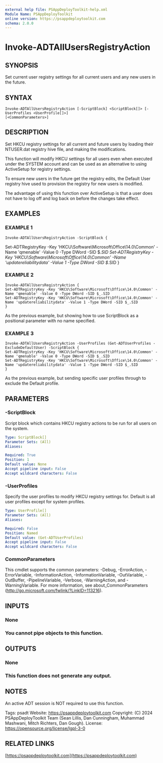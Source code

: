 ```yaml
---
external help file: PSAppDeployToolkit-help.xml
Module Name: PSAppDeployToolkit
online version: https://psappdeploytoolkit.com
schema: 2.0.0
---
```


# Invoke-ADTAllUsersRegistryAction

## SYNOPSIS
Set current user registry settings for all current users and any new users in the future.

## SYNTAX

```
Invoke-ADTAllUsersRegistryAction [-ScriptBlock] <ScriptBlock[]> [-UserProfiles <UserProfile[]>]
[<CommonParameters>]
```

## DESCRIPTION
Set HKCU registry settings for all current and future users by loading their NTUSER.dat registry hive file, and making the modifications.

This function will modify HKCU settings for all users even when executed under the SYSTEM account and can be used as an alternative to using ActiveSetup for registry settings.

To ensure new users in the future get the registry edits, the Default User registry hive used to provision the registry for new users is modified.

The advantage of using this function over ActiveSetup is that a user does not have to log off and log back on before the changes take effect.

## EXAMPLES

### EXAMPLE 1
```
Invoke-ADTAllUsersRegistryAction -ScriptBlock {
```

Set-ADTRegistryKey -Key 'HKCU\Software\Microsoft\Office\14.0\Common' -Name 'qmenable' -Value 0 -Type DWord -SID $_.SID
Set-ADTRegistryKey -Key 'HKCU\Software\Microsoft\Office\14.0\Common' -Name 'updatereliabilitydata' -Value 1 -Type DWord -SID $_.SID
}

### EXAMPLE 2
```
Invoke-ADTAllUsersRegistryAction {
Set-ADTRegistryKey -Key 'HKCU\Software\Microsoft\Office\14.0\Common' -Name 'qmenable' -Value 0 -Type DWord -SID $_.SID
Set-ADTRegistryKey -Key 'HKCU\Software\Microsoft\Office\14.0\Common' -Name 'updatereliabilitydata' -Value 1 -Type DWord -SID $_.SID
}
```


As the previous example, but showing how to use ScriptBlock as a positional parameter with no name specified.

### EXAMPLE 3
```
Invoke-ADTAllUsersRegistryAction -UserProfiles (Get-ADTUserProfiles -ExcludeDefaultUser) -ScriptBlock {
Set-ADTRegistryKey -Key 'HKCU\Software\Microsoft\Office\14.0\Common' -Name 'qmenable' -Value 0 -Type DWord -SID $_.SID
Set-ADTRegistryKey -Key 'HKCU\Software\Microsoft\Office\14.0\Common' -Name 'updatereliabilitydata' -Value 1 -Type DWord -SID $_.SID
}
```


As the previous example, but sending specific user profiles through to exclude the Default profile.

## PARAMETERS

### -ScriptBlock
Script block which contains HKCU registry actions to be run for all users on the system.

```yaml
Type: ScriptBlock[]
Parameter Sets: (All)
Aliases:

Required: True
Position: 1
Default value: None
Accept pipeline input: False
Accept wildcard characters: False
```

### -UserProfiles
Specify the user profiles to modify HKCU registry settings for.
Default is all user profiles except for system profiles.

```yaml
Type: UserProfile[]
Parameter Sets: (All)
Aliases:

Required: False
Position: Named
Default value: (Get-ADTUserProfiles)
Accept pipeline input: False
Accept wildcard characters: False
```

### CommonParameters
This cmdlet supports the common parameters: -Debug, -ErrorAction, -ErrorVariable, -InformationAction, -InformationVariable, -OutVariable, -OutBuffer, -PipelineVariable, -Verbose, -WarningAction, and -WarningVariable.
For more information, see about_CommonParameters (http://go.microsoft.com/fwlink/?LinkID=113216).

## INPUTS

### None
### You cannot pipe objects to this function.
## OUTPUTS

### None
### This function does not generate any output.
## NOTES
An active ADT session is NOT required to use this function.

Tags: psadt
Website: https://psappdeploytoolkit.com
Copyright: (C) 2024 PSAppDeployToolkit Team (Sean Lillis, Dan Cunningham, Muhammad Mashwani, Mitch Richters, Dan Gough).
License: https://opensource.org/license/lgpl-3-0

## RELATED LINKS

[https://psappdeploytoolkit.com](https://psappdeploytoolkit.com)
